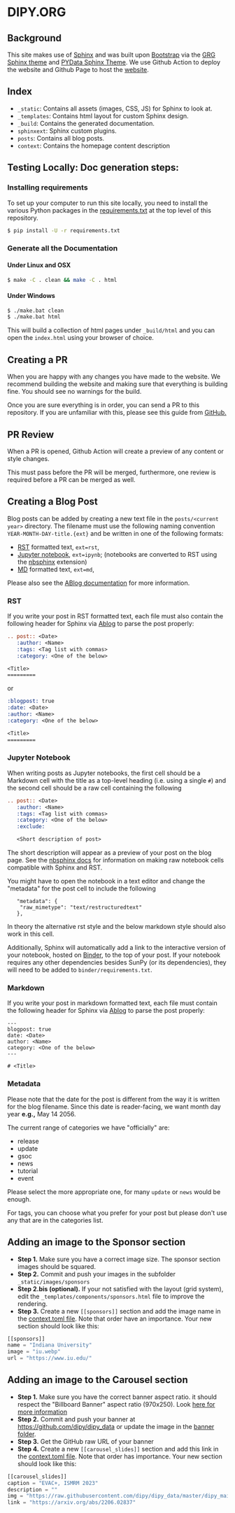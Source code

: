 # DIPY.ORG

## Background

This site makes use of [Sphinx](https://www.sphinx-doc.org/en/stable/) and was built upon [Bootstrap](https://getbootstrap.com) via the [GRG Sphinx theme](https://github.com/GRG-Projects/grg-sphinx-theme) and [PYData Sphinx Theme](https://pydata-sphinx-theme.readthedocs.io/en/latest/).
We use Github Action to deploy the website and Github Page to host the [website](https://dipy.github.io/dipy.org/).

## Index

- `_static`: Contains all assets (images, CSS, JS) for Sphinx to look at.
- `_templates`: Contains html layout for custom Sphinx design.
- `_build`: Contains the generated documentation.
- `sphinxext`: Sphinx custom plugins.
- `posts`: Contains all blog posts.
- `context`: Contains the homepage content description

## Testing Locally: Doc generation steps:

### Installing requirements

To set up your computer to run this site locally, you need to install the various Python packages in the [requirements.txt](requirements.txt) at the top level of this repository.

```bash
$ pip install -U -r requirements.txt
```

### Generate all the Documentation

#### Under Linux and OSX

```bash
$ make -C . clean && make -C . html
```

#### Under Windows

```bash
$ ./make.bat clean
$ ./make.bat html
```

This will build a collection of html pages under `_build/html` and you can open the `index.html` using your browser of choice.

## Creating a PR

When you are happy with any changes you have made to the website.
We recommend building the website and making sure that everything is building fine.
You should see no warnings for the build.

Once you are sure everything is in order, you can send a PR to this repository.
If you are unfamiliar with this, please see this guide from [GitHub.](https://help.github.com/articles/about-pull-requests/)

## PR Review

When a PR is opened, Github Action will create a preview of any content or style changes.

This must pass before the PR will be merged, furthermore, one review is required before a PR can be merged as well.

## Creating a Blog Post

Blog posts can be added by creating a new text file in the `posts/<current year>` directory.
The filename must use the following naming convention `YEAR-MONTH-DAY-title.{ext}` and be written in one of the following formats:

- [RST](https://www.sphinx-doc.org/en/stable/rest.html) formatted text, `ext=rst`,
- [Jupyter notebook](https://jupyter.org/), `ext=ipynb`; (notebooks are converted to RST using the [nbsphinx](https://nbsphinx.readthedocs.io) extension)
- [MD](https://www.markdownguide.org/cheat-sheet/) formatted text, `ext=md`,

Please also see the [ABlog documentation](https://ablog.readthedocs.io/) for more information.

### RST

If you write your post in RST formatted text, each file must also contain the following header for Sphinx via [Ablog](https://github.com/sunpy/ablog) to parse the post properly:

```rst
.. post:: <Date>
   :author: <Name>
   :tags: <Tag list with commas>
   :category: <One of the below>

<Title>
=========

```

or

```rst
:blogpost: true
:date: <Date>
:author: <Name>
:category: <One of the below>

<Title>
=========

```

### Jupyter Notebook

When writing posts as Jupyter notebooks, the first cell should be a Markdown cell with the title as a top-level heading (i.e. using a single `#`) and the second cell should be a raw cell containing the following

```rst
.. post:: <Date>
   :author: <Name>
   :tags: <Tag list with commas>
   :category: <One of the below>
   :exclude:

   <Short description of post>
```

The short description will appear as a preview of your post on the blog page.
See the [nbsphinx docs](https://nbsphinx.readthedocs.io/raw-cells.html) for information on making raw notebook cells compatible with Sphinx and RST.

You might have to open the notebook in a text editor and change the "metadata" for the post cell to include the following

```
   "metadata": {
    "raw_mimetype": "text/restructuredtext"
   },
```

In theory the alternative rst style and the below markdown style should also work in this cell.

Additionally, Sphinx will automatically add a link to the interactive version of your notebook, hosted on [Binder](https://mybinder.org/), to the top of your post.
If your notebook requires any other dependencies besides SunPy (or its dependencies), they will need to be added to `binder/requirements.txt`.

### Markdown

If you write your post in markdown formatted text, each file must contain the following header for Sphinx via [Ablog](https://github.com/sunpy/ablog) to parse the post properly:

```
---
blogpost: true
date: <Date>
author: <Name>
category: <One of the below>
---

# <Title>

```

### Metadata

Please note that the date for the post is different from the way it is written for the blog filename.
Since this date is reader-facing, we want month day year **e.g.,** May 14 2056.

The current range of categories we have "officially" are:

- release
- update
- gsoc
- news
- tutorial
- event

Please select the more appropriate one, for many `update` or `news` would be enough.

For tags, you can choose what you prefer for your post but please don't use any that are in the categories list.

## Adding an image to the Sponsor section

- **Step 1.** Make sure you have a correct image size. The sponsor section images should be squared.
- **Step 2.** Commit and push your images in the subfolder `_static/images/sponsors`
- **Step 2.bis (optional).** If your not satisfied with the layout (grid system), edit the `_templates/components/sponsors.html` file to improve the rendering.
- **Step 3.** Create a new `[[sponsors]]` section and add the image name in the [context.toml file](https://github.com/dipy/dipy.org/blob/15a48e058f76be5e76977e71ee5b108077ba9512/context/context.toml#L1). Note that order have an importance. Your new section should look like this:

```python
[[sponsors]]
name = "Indiana University"
image = "iu.webp"
url = "https://www.iu.edu/"
```

## Adding an image to the Carousel section

- **Step 1.** Make sure you have the correct banner aspect ratio. it should respect the "Billboard Banner" aspect ratio (970x250). Look [here for more information](https://www.match2one.com/blog/standard-banner-sizes/#:~:text=Billboard)
- **Step 2.** Commit and push your banner at https://github.com/dipy/dipy_data or update the image in the [banner folder](https://github.com/dipy/dipy.org/tree/master/_static/images/banner).
- **Step 3.** Get the GitHub raw URL of your banner
- **Step 4.** Create a new `[[carousel_slides]]` section and add this link in the [context.toml file](https://github.com/dipy/dipy.org/blob/15a48e058f76be5e76977e71ee5b108077ba9512/context/context.toml#L1). Note that order has importance. Your new section should look like this:

```python
[[carousel_slides]]
caption = "EVAC+, ISMRM 2023"
description = ""
img = "https://raw.githubusercontent.com/dipy/dipy_data/master/dipy_main_evac.png"
link = "https://arxiv.org/abs/2206.02837"
```

